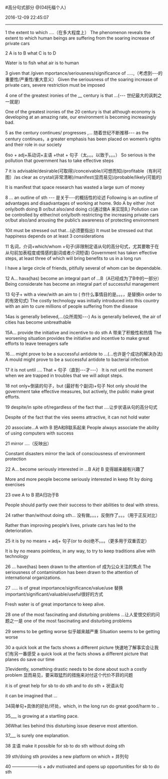 #高分句式部分
@(04托福个人)

2016-12-09 22:45:07

------


1 the extent to which ….（在多大程度上）
The phenomenon reveals the extent to which human beings are suffering from the soaring increase of private cars

2 A is to B what C is to D

Water is to fish what air is to human

3 given that /given mportance/seriousness/significance of …..,（考虑到---的重要性/严重性/重大意义）
Given the seriousness of the soaring increase of private cars, severe restriction must be imposed

4 one of the greatest ironies of the __ century is that …(--- 世纪最大的讽刺之一就是)

One of the greatest ironies of the 20 century is that although economy is developing at an amazing rate, our environment is becoming increasingly bad.

5 as the century continues/ progresses ,… 随着世纪不断推移---
as the century continues，a greater emphasis has been placed on women’s rights and their role in our society

6so + adj+系动词+主语 +that + 句子（太。。。以致于。。。）
So serious is the pollution that government has to take effective steps

7 it is advisable/desirable(可取得)/conceivable/(可想而知)/profitable（有利可图）/as clear as crystal(非常清晰)/manifest(显而易见)/probable/likely(可能的)

It is manifest that space research has wasted a large sum of money

8 …  an outline of sth   --- 是关于---的概括性的论述
 Following is an outline of advantages and disadvantages of working at home.
9do A by either /not only/both doing B or/but also/and doing c)(通过做A 来实现B,)
Pollution can be controlled by either/not only/both restricting the increasing private cars or/but also/and arousing the public’s awareness of protecting environment

10it must be stressed out that...(必须要指出)
It must be stressed out that happiness depends on at least 3 considerations

11 名词，介词+which/whom +句子(非限制定语从句的高分句式，尤其要敢于在从句前加表程度或情感的副词或者介词短语)
Government has taken effective steps, at least three of which will bring benefits to us in a long run

I have a large circle of friends, pitifully several of whom can be dependable.

12 A… hava(has) become an integral part of …B（A已经成为了B中的一部分）
Being considerate has become an integral part of successful management

13 句子+ with a view/with an aim to ( 作什么事情目的是。。。，是替换in order to 的有效句式)
The costly technology was initially introduced into this country with an aim to cure millions of people suffering from the disease

14as is generally believed,…(众所周知---)
As is generally believed, the air of cities has become unbreathable

15A… provide the initiative and incentive to do sth  A 带来了积极性和热情
The worsening situation provides the initiative and incentive to make great efforts to leave teenagers safe

16…. might prove to be a successful antidote to …(…也许是个成功的解决办法)
A mould might prove to be a successful antidote to bacterial infection

17 it is not until …. That + 句子（直到---才---）
It is not until the moment when we are trapped in troubles that we will adopt steps.

18 not only+倒装的句子，but (最好有个副词)+句子
Not only should the government take effective measures, but actively, the public make great efforts.

19 despite/in spite of/regardless of the fact that ….让步状语从句的高分句式

Despite of the fact that the vies seems attractive, it can not hold water

20 associate…A  with  B  把A和B联系起来
People always associate the ability of using computers with success

21 mirror ….（反映出）

Constant disasters mirror the lack of consciousness of environment protection

22 A… become seriously interested in …B   A对 B 变得越来越有兴趣了

More and more people become seriously interested in keep fit by doing exercises

23 owe A to B 把A归功于B

People should partly owe their success to their abilities to deal with stress.

24 rather than/without doing sth… 没有做。。。，反倒作了。。。（用于正反对比）

Rather than improving people’s lives, private cars has led to the deterioration.

25 it is by no means + adj+ 句子(or to do)绝不。。。（更多用于双重否定）

It is by no means pointless, in any way, to try to keep traditions alive with technology

26 … have(has) been drawn to the attention of 成为公众关注的焦点
The seriousness of contamination has been drawn to the attention of international organizations.

27 ….. is of great importance/significance/value/use 替换important/significant/valuable/useful很好的方式

Fresh water is of great importance to keep alive.

28 one of the most fascinating and disturbing problems …让人爱恨交织的问题之一是
one of the most fascinating and disturbing problems

29 seems to be getting worse 似乎越来越严重
Situation seems to be getting worse

30 a quick look at the facts shows a different picture 快速地了解事实会让我们有另一番感受
a quick look at the facts shows a different picture that planes do save our time

31evidently, something drastic needs to be done about such a costly problem
显而易见，要采取猛烈的措施来对付这个代价不菲的问题

 it is of great help for sb to do sth and to do sth + 状语从句

it can be imagined that …

34简单句+具体的好处/坏处，which, in the long run do great good/harm to ..

35___ is growing at a startling pace.

36What lies behind this disturbing issue deserve most attention.

37___ is surely one explanation.

38 主语 make it possible for sb to do sth without doing sth

39 sth/doing sth provides a new platform on which + 并列句

40 ——————is + adv motivated and opens up opportunities for sb to do sth
